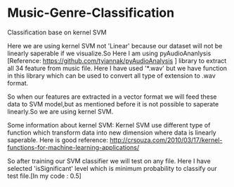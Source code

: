 # Music-Genre-Classification
Classification base on kernel SVM

Here we are using kernel SVM not 'Linear' because our dataset will not be linearly saperable if we visualize.So Here I am using pyAudioAnanlysis [Reference: https://github.com/tyiannak/pyAudioAnalysis ] library to extract all 34 feature from music file. Here I have used '*.wav' but we have function in this library which can be used to convert all type of extension to .wav format. 

So when our features are extracted in a vector format we will feed these data to SVM model,but as mentioned before it is not possible to saperate linearly.So we are using kernel SVM.

Some information about kernel SVM:
  Kernel SVM use different type of function which transform data into new dimension where data is linearly saperable.
  Here is good reference: http://crsouza.com/2010/03/17/kernel-functions-for-machine-learning-applications/
  
So after training our SVM classifier we will test on any file.
Here I have selected 'isSignificant' level which is minimum probability to classify our test file.[In my code : 0.5]

